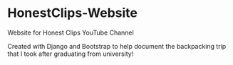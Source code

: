 # HonestClips-Website
Website for Honest Clips YouTube Channel

Created with Django and Bootstrap to help document the backpacking trip that I took after graduating from university!
